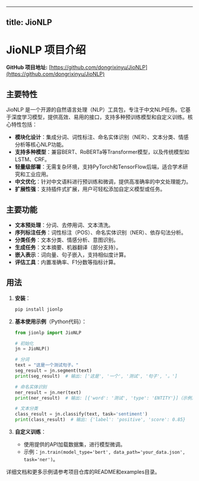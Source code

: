 
---
title: JioNLP
---

# JioNLP 项目介绍

**GitHub 项目地址:** [https://github.com/dongrixinyu/JioNLP](https://github.com/dongrixinyu/JioNLP)

## 主要特性
JioNLP 是一个开源的自然语言处理（NLP）工具包，专注于中文NLP任务。它基于深度学习模型，提供高效、易用的接口，支持多种预训练模型和自定义训练。核心特性包括：
- **模块化设计**：集成分词、词性标注、命名实体识别（NER）、文本分类、情感分析等核心NLP功能。
- **支持多种模型**：兼容BERT、RoBERTa等Transformer模型，以及传统模型如LSTM、CRF。
- **轻量级部署**：无需复杂环境，支持PyTorch和TensorFlow后端，适合学术研究和工业应用。
- **中文优化**：针对中文语料进行预训练和微调，提供高准确率的中文处理能力。
- **扩展性强**：支持插件式扩展，用户可轻松添加自定义模型或任务。

## 主要功能
- **文本预处理**：分词、去停用词、文本清洗。
- **序列标注任务**：词性标注（POS）、命名实体识别（NER）、依存句法分析。
- **分类任务**：文本分类、情感分析、意图识别。
- **生成任务**：文本摘要、机器翻译（部分支持）。
- **嵌入表示**：词向量、句子嵌入，支持相似度计算。
- **评估工具**：内置准确率、F1分数等指标计算。

## 用法
1. **安装**：
   ```bash
   pip install jionlp
   ```

2. **基本使用示例**（Python代码）：
   ```python
   from jionlp import JioNLP

   # 初始化
   jn = JioNLP()

   # 分词
   text = "这是一个测试句子。"
   seg_result = jn.segment(text)
   print(seg_result)  # 输出: ['这是', '一个', '测试', '句子', '。']

   # 命名实体识别
   ner_result = jn.ner(text)
   print(ner_result)  # 输出: [{'word': '测试', 'type': 'ENTITY'}]（示例）

   # 文本分类
   class_result = jn.classify(text, task='sentiment')
   print(class_result)  # 输出: {'label': 'positive', 'score': 0.85}
   ```

3. **自定义训练**：
   - 使用提供的API加载数据集，进行模型微调。
   - 示例：`jn.train(model_type='bert', data_path='your_data.json', task='ner')`。

详细文档和更多示例请参考项目仓库的README和examples目录。